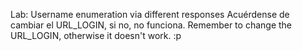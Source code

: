 Lab: Username enumeration via different responses
Acuérdense de cambiar el URL_LOGIN, si no, no funciona.
Remember to change the URL_LOGIN, otherwise it doesn't work.
:p
